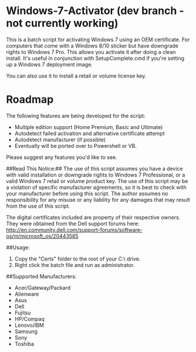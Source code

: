 # Windows-7-Activator (dev branch - not currently working)
This is a batch script for activating Windows 7 using an OEM certificate. For computers that come with a Windows 8/10 sticker but have downgrade rights to Windows 7 Pro. This allows you activate it after doing a clean install. It's useful in conjunction with SetupComplete.cmd if you're setting up a Windows 7 deployment image.

You can also use it to install a retail or volume license key. 

# Roadmap

The following features are being developed for the script:

- Multiple edition support (Home Premium, Basic and Ultimate)
- Autodetect failed activation and alternative certificate attempt
- Autodetect manufacturer (if possible)
- Eventually will be ported over to Powershell or VB.

Please suggest any features you'd like to see.

##Read This Notice:##
The use of this script assumes you have a device with valid installation or downgrade rights to Windows 7 Professional, or a valid Windows 7 retail or volume product key. The use of this script may be a violation of specific manufacturer agreements, so it is best to check with your manufacturer before using this script. The author assumes no responsibility for any misuse or any liability for any damages that may result from the use of this script.

The digital certificates included are property of their respective owners. They were obtained from the Dell support forums here: http://en.community.dell.com/support-forums/software-os/m/microsoft_os/20443565

##Usage:

1. Copy the "Certs" folder to the root of your C:\ drive.
2. Right click the batch file and run as administrator.

##Supported Manufacturers:
- Acer/Gateway/Packard
- Alienware
- Asus
- Dell
- Fujitsu
- HP/Compaq
- Lenovo/IBM
- Samsung
- Sony
- Toshiba
